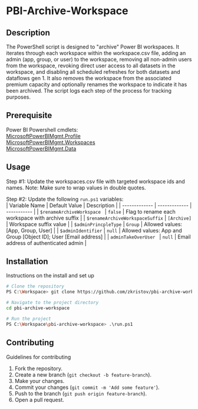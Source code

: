 # PBI-Archive-Workspace

## Description
The PowerShell script is designed to "archive" Power BI workspaces. It iterates through each workspace within the workspace.csv file, adding an admin (app, group, or user) to the workspace, removing all non-admin users from the workspace, revoking direct user access to all datasets in the workspace, and disabling all scheduled refreshes for both datasets and dataflows gen 1. It also removes the workspace from the associated premium capacity and optionally renames the workspace to indicate it has been archived. The script logs each step of the process for tracking purposes.

## Prerequisite
Power BI Powershell cmdlets:  
[MicrosoftPowerBIMgmt.Profile](https://learn.microsoft.com/en-us/powershell/module/microsoftpowerbimgmt.profile/?view=powerbi-ps)  
[MicrosoftPowerBIMgmt.Workspaces](https://learn.microsoft.com/en-us/powershell/module/microsoftpowerbimgmt.workspaces/?view=powerbi-ps)  
[MicrosoftPowerBIMgmt.Data](https://learn.microsoft.com/en-us/powershell/module/microsoftpowerbimgmt.data/?view=powerbi-ps)


## Usage
Step #1: Update the workspaces.csv file with targeted workspace ids and names. Note: Make sure to wrap values in double quotes.

Step #2: Update the following `run.ps1` variables:  
| Variable Name | Default Value | Description |
| ------------- | ------------- | ----------- |
| `$renameArchiveWorkspace ` | `false` | Flag to rename each workspace with archive suffix |
| `$renameArchiveWorkspaceSuffix` | `[Archive]` | Workspace suffix value |
| `$adminPrincpleType` | `Group` | Allowed values: [App, Group, User] |
| `$adminIdentifier` | `null` | Allowed values: App and Group [Object ID]; User [Email address] |
| `adminTakeOverUser ` | `null` | Email address of authenticated admin |

## Installation
Instructions on the install and set up

```bash
# Clone the repository
PS C:\Workspace> git clone https://github.com/zkristov/pbi-archive-workspace.git

# Navigate to the project directory
cd pbi-archive-workspace

# Run the project
PS C:\Workspace\pbi-archive-workspace> .\run.ps1
```

## Contributing
Guidelines for contributing

1. Fork the repository.
2. Create a new branch (`git checkout -b feature-branch`).
3. Make your changes.
4. Commit your changes (`git commit -m 'Add some feature'`).
5. Push to the branch (`git push origin feature-branch`).
6. Open a pull request.
